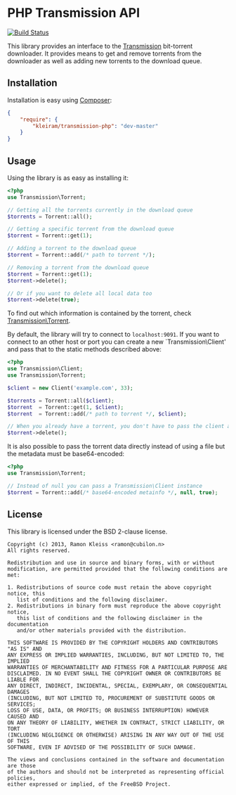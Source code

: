 # PHP Transmission API

[![Build Status](https://travis-ci.org/kleiram/transmission-php.png)](https://travis-ci.org/kleiram/transmission-php)

This library provides an interface to the [Transmission](http://transmissionbt.com)
bit-torrent downloader. It provides means to get and remove torrents from
the downloader as well as adding new torrents to the download queue.

## Installation

Installation is easy using [Composer](https://getcomposer.org):

```json
{
    "require": {
        "kleiram/transmission-php": "dev-master"
    }
}
```

## Usage

Using the library is as easy as installing it:

```php
<?php
use Transmission\Torrent;

// Getting all the torrents currently in the download queue
$torrents = Torrent::all();

// Getting a specific torrent from the download queue
$torrent = Torrent::get(1);

// Adding a torrent to the download queue
$torrent = Torrent::add(/* path to torrent */);

// Removing a torrent from the download queue
$torrent = Torrent::get(1);
$torrent->delete();

// Or if you want to delete all local data too
$torrent->delete(true);
```

To find out which information is contained by the torrent, check
[Transmission\Torrent](https://github.com/kleiram/transmission-php/tree/master/lib/Transmission/Torrent.php).

By default, the library will try to connect to `localhost:9091`. If you want to
connect to an other host or port you can create a new `Transmission\Client' and
pass that to the static methods described above:

```php
<?php
use Transmission\Client;
use Transmission\Torrent;

$client = new Client('example.com', 33);

$torrents = Torrent::all($client);
$torrent  = Torrent::get(1, $client);
$torrent  = Torrent::add(/* path to torrent */, $client);

// When you already have a torrent, you don't have to pass the client again
$torrent->delete();
```

It is also possible to pass the torrent data directly instead of using a file
but the metadata must be base64-encoded:

```php
<?php
use Transmission\Torrent;

// Instead of null you can pass a Transmission\Client instance
$torrent = Torrent::add(/* base64-encoded metainfo */, null, true);
```

## License

This library is licensed under the BSD 2-clause license.

    Copyright (c) 2013, Ramon Kleiss <ramon@cubilon.n>
    All rights reserved.

    Redistribution and use in source and binary forms, with or without
    modification, are permitted provided that the following conditions are met:

    1. Redistributions of source code must retain the above copyright notice, this
       list of conditions and the following disclaimer.
    2. Redistributions in binary form must reproduce the above copyright notice,
       this list of conditions and the following disclaimer in the documentation
       and/or other materials provided with the distribution.

    THIS SOFTWARE IS PROVIDED BY THE COPYRIGHT HOLDERS AND CONTRIBUTORS "AS IS" AND
    ANY EXPRESS OR IMPLIED WARRANTIES, INCLUDING, BUT NOT LIMITED TO, THE IMPLIED
    WARRANTIES OF MERCHANTABILITY AND FITNESS FOR A PARTICULAR PURPOSE ARE
    DISCLAIMED. IN NO EVENT SHALL THE COPYRIGHT OWNER OR CONTRIBUTORS BE LIABLE FOR
    ANY DIRECT, INDIRECT, INCIDENTAL, SPECIAL, EXEMPLARY, OR CONSEQUENTIAL DAMAGES
    (INCLUDING, BUT NOT LIMITED TO, PROCUREMENT OF SUBSTITUTE GOODS OR SERVICES;
    LOSS OF USE, DATA, OR PROFITS; OR BUSINESS INTERRUPTION) HOWEVER CAUSED AND
    ON ANY THEORY OF LIABILITY, WHETHER IN CONTRACT, STRICT LIABILITY, OR TORT
    (INCLUDING NEGLIGENCE OR OTHERWISE) ARISING IN ANY WAY OUT OF THE USE OF THIS
    SOFTWARE, EVEN IF ADVISED OF THE POSSIBILITY OF SUCH DAMAGE.

    The views and conclusions contained in the software and documentation are those
    of the authors and should not be interpreted as representing official policies,
    either expressed or implied, of the FreeBSD Project.

